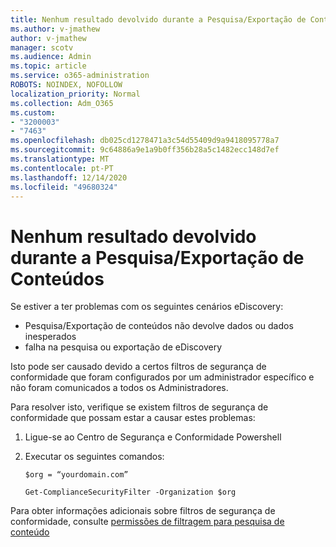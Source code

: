 ```yaml
---
title: Nenhum resultado devolvido durante a Pesquisa/Exportação de Conteúdos
ms.author: v-jmathew
author: v-jmathew
manager: scotv
ms.audience: Admin
ms.topic: article
ms.service: o365-administration
ROBOTS: NOINDEX, NOFOLLOW
localization_priority: Normal
ms.collection: Adm_O365
ms.custom:
- "3200003"
- "7463"
ms.openlocfilehash: db025cd1278471a3c54d55409d9a9418095778a7
ms.sourcegitcommit: 9c64886a9e1a9b0ff356b28a5c1482ecc148d7ef
ms.translationtype: MT
ms.contentlocale: pt-PT
ms.lasthandoff: 12/14/2020
ms.locfileid: "49680324"
---
```

# <a name="no-results-returned-during-content-searchexport"></a>Nenhum resultado devolvido durante a Pesquisa/Exportação de Conteúdos

Se estiver a ter problemas com os seguintes cenários eDiscovery:

- Pesquisa/Exportação de conteúdos não devolve dados ou dados inesperados
- falha na pesquisa ou exportação de eDiscovery

Isto pode ser causado devido a certos filtros de segurança de conformidade que foram configurados por um administrador específico e não foram comunicados a todos os Administradores.

Para resolver isto, verifique se existem filtros de segurança de conformidade que possam estar a causar estes problemas:

1. Ligue-se ao Centro de Segurança e Conformidade Powershell
2. Executar os seguintes comandos:

    `$org = “yourdomain.com”`

    `Get-ComplianceSecurityFilter -Organization $org`

Para obter informações adicionais sobre filtros de segurança de conformidade, consulte [permissões de filtragem para pesquisa de conteúdo](https://docs.microsoft.com/microsoft-365/compliance/permissions-filtering-for-content-search)
